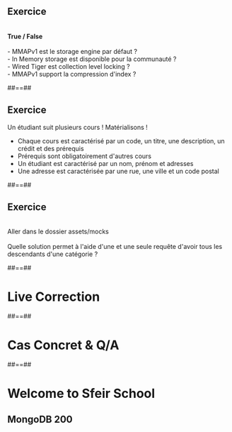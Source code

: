 <!-- .slide: class="sfeir-bg-pink exercice"-->
## Exercice
<br>
<strong>True / False</strong>
<br><br>
- MMAPv1 est le storage engine par défaut ?<br>
- In Memory storage est disponible pour la communauté ?<br>
- Wired Tiger est collection level locking ?<br>
- MMAPv1 support la compression d'index ?

##==##

<!-- .slide: class="sfeir-bg-pink exercice" -->
## Exercice
Un étudiant suit plusieurs cours ! Matérialisons !

 - Chaque cours est caractérisé par un code, un titre, une description, un crédit et des prérequis
 - Prérequis sont obligatoirement d'autres cours
 - Un étudiant est caractérisé par un nom, prénom et adresses
 - Une adresse est caractérisée par une rue, une ville et un code postal


##==##

<!-- .slide: class="sfeir-bg-pink exercice"-->
## Exercice
<br>
Aller dans le dossier assets/mocks
<br><br>
Quelle solution permet à l'aide d'une et une seule requête d'avoir tous les descendants d'une catégorie ?

##==##
<!-- .slide: class="transition-white sfeir-bg-blue"-->
# Live Correction

##==##
<!-- .slide: class="transition-white sfeir-bg-blue"-->
# Cas Concret & Q/A

##==##

<!-- .slide: class="first-slide" sfeir-level="2" sfeir-techno="mongoDB" -->
# **Welcome to Sfeir School**
## **MongoDB 200**
